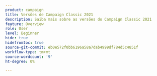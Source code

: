 ```yaml
---
product: campaign
title: Versões de Campaign Classic 2021
description: Saiba mais sobre as versões do Campaign Classic 2021
feature: Overview
role: User
level: Beginner
hide: true
hidefromtoc: true
source-git-commit: eb0e572f0bb6196a58a7dab4999df784d5c4851f
workflow-type: tm+mt
source-wordcount: '9'
ht-degree: 0%

---
```


